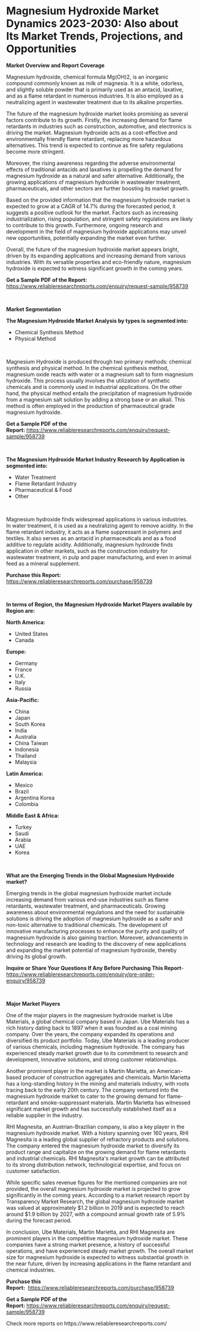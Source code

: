 <p><h1>Magnesium Hydroxide Market Dynamics 2023-2030: Also about Its Market Trends, Projections, and Opportunities</h1></p><p><strong>Market Overview and Report Coverage</strong></p>
<p><p>Magnesium hydroxide, chemical formula Mg(OH)2, is an inorganic compound commonly known as milk of magnesia. It is a white, odorless, and slightly soluble powder that is primarily used as an antacid, laxative, and as a flame retardant in numerous industries. It is also employed as a neutralizing agent in wastewater treatment due to its alkaline properties.</p><p>The future of the magnesium hydroxide market looks promising as several factors contribute to its growth. Firstly, the increasing demand for flame retardants in industries such as construction, automotive, and electronics is driving the market. Magnesium hydroxide acts as a cost-effective and environmentally friendly flame retardant, replacing more hazardous alternatives. This trend is expected to continue as fire safety regulations become more stringent.</p><p>Moreover, the rising awareness regarding the adverse environmental effects of traditional antacids and laxatives is propelling the demand for magnesium hydroxide as a natural and safer alternative. Additionally, the growing applications of magnesium hydroxide in wastewater treatment, pharmaceuticals, and other sectors are further boosting its market growth.</p><p>Based on the provided information that the magnesium hydroxide market is expected to grow at a CAGR of 14.7% during the forecasted period, it suggests a positive outlook for the market. Factors such as increasing industrialization, rising population, and stringent safety regulations are likely to contribute to this growth. Furthermore, ongoing research and development in the field of magnesium hydroxide applications may unveil new opportunities, potentially expanding the market even further.</p><p>Overall, the future of the magnesium hydroxide market appears bright, driven by its expanding applications and increasing demand from various industries. With its versatile properties and eco-friendly nature, magnesium hydroxide is expected to witness significant growth in the coming years.</p></p>
<p><strong>Get a Sample PDF of the Report:</strong> <a href="https://www.reliableresearchreports.com/enquiry/request-sample/958739">https://www.reliableresearchreports.com/enquiry/request-sample/958739</a></p>
<p>&nbsp;</p>
<p><strong>Market Segmentation</strong></p>
<p><strong>The Magnesium Hydroxide Market Analysis by types is segmented into:</strong></p>
<p><ul><li>Chemical Synthesis Method</li><li>Physical Method</li></ul></p>
<p>&nbsp;</p>
<p><p>Magnesium Hydroxide is produced through two primary methods: chemical synthesis and physical method. In the chemical synthesis method, magnesium oxide reacts with water or a magnesium salt to form magnesium hydroxide. This process usually involves the utilization of synthetic chemicals and is commonly used in industrial applications. On the other hand, the physical method entails the precipitation of magnesium hydroxide from a magnesium salt solution by adding a strong base or an alkali. This method is often employed in the production of pharmaceutical grade magnesium hydroxide.</p></p>
<p><strong>Get a Sample PDF of the Report:</strong>&nbsp;<a href="https://www.reliableresearchreports.com/enquiry/request-sample/958739">https://www.reliableresearchreports.com/enquiry/request-sample/958739</a></p>
<p>&nbsp;</p>
<p><strong>The Magnesium Hydroxide Market Industry Research by Application is segmented into:</strong></p>
<p><ul><li>Water Treatment</li><li>Flame Retardant Industry</li><li>Pharmaceutical & Food</li><li>Other</li></ul></p>
<p>&nbsp;</p>
<p><p>Magnesium hydroxide finds widespread applications in various industries. In water treatment, it is used as a neutralizing agent to remove acidity. In the flame retardant industry, it acts as a flame suppressant in polymers and textiles. It also serves as an antacid in pharmaceuticals and as a food additive to regulate acidity. Additionally, magnesium hydroxide finds application in other markets, such as the construction industry for wastewater treatment, in pulp and paper manufacturing, and even in animal feed as a mineral supplement.</p></p>
<p><strong>Purchase this Report:</strong>&nbsp; <a href="https://www.reliableresearchreports.com/purchase/958739">https://www.reliableresearchreports.com/purchase/958739</a></p>
<p>&nbsp;</p>
<p><strong>In terms of Region, the Magnesium Hydroxide Market Players available by Region are:</strong></p>
<p>
    <p> <strong> North America: </strong>
        <ul>
            <li>United States</li>
            <li>Canada</li>
        </ul>
        </p> 
    <p> <strong> Europe: </strong>
        <ul>
            <li>Germany</li>
            <li>France</li>
            <li>U.K.</li>
            <li>Italy</li>
            <li>Russia</li>
        </ul>
        </p> 
    <p> <strong> Asia-Pacific: </strong>
        <ul>
            <li>China</li>
            <li>Japan</li>
            <li>South Korea</li>
            <li>India</li>
            <li>Australia</li>
            <li>China Taiwan</li>
            <li>Indonesia</li>
            <li>Thailand</li>
            <li>Malaysia</li>
        </ul>
        </p> 
    <p> <strong> Latin America: </strong>
        <ul>
            <li>Mexico</li>
            <li>Brazil</li>
            <li>Argentina Korea</li>
            <li>Colombia</li>
        </ul>
        </p> 
    <p> <strong> Middle East & Africa: </strong>
        <ul>
            <li>Turkey</li>
            <li>Saudi</li>
            <li>Arabia</li>
            <li>UAE</li>
            <li>Korea</li>
        </ul>
    </p>
    </p>
<p>&nbsp;</p>
<p><strong>What are the Emerging Trends in the Global Magnesium Hydroxide market?</strong></p>
<p><p>Emerging trends in the global magnesium hydroxide market include increasing demand from various end-use industries such as flame retardants, wastewater treatment, and pharmaceuticals. Growing awareness about environmental regulations and the need for sustainable solutions is driving the adoption of magnesium hydroxide as a safer and non-toxic alternative to traditional chemicals. The development of innovative manufacturing processes to enhance the purity and quality of magnesium hydroxide is also gaining traction. Moreover, advancements in technology and research are leading to the discovery of new applications and expanding the market potential of magnesium hydroxide, thereby driving its global growth.</p></p>
<p><strong>Inquire or Share Your Questions If Any Before Purchasing This Report</strong>- <a href="https://www.reliableresearchreports.com/enquiry/pre-order-enquiry/958739">https://www.reliableresearchreports.com/enquiry/pre-order-enquiry/958739</a></p>
<p>&nbsp;</p>
<p><strong>Major Market Players</strong></p>
<p><p>One of the major players in the magnesium hydroxide market is Ube Materials, a global chemical company based in Japan. Ube Materials has a rich history dating back to 1897 when it was founded as a coal mining company. Over the years, the company expanded its operations and diversified its product portfolio. Today, Ube Materials is a leading producer of various chemicals, including magnesium hydroxide. The company has experienced steady market growth due to its commitment to research and development, innovative solutions, and strong customer relationships.</p><p>Another prominent player in the market is Martin Marietta, an American-based producer of construction aggregates and chemicals. Martin Marietta has a long-standing history in the mining and materials industry, with roots tracing back to the early 20th century. The company ventured into the magnesium hydroxide market to cater to the growing demand for flame-retardant and smoke-suppressant materials. Martin Marietta has witnessed significant market growth and has successfully established itself as a reliable supplier in the industry.</p><p>RHI Magnesita, an Austrian-Brazilian company, is also a key player in the magnesium hydroxide market. With a history spanning over 160 years, RHI Magnesita is a leading global supplier of refractory products and solutions. The company entered the magnesium hydroxide market to diversify its product range and capitalize on the growing demand for flame retardants and industrial chemicals. RHI Magnesita's market growth can be attributed to its strong distribution network, technological expertise, and focus on customer satisfaction.</p><p>While specific sales revenue figures for the mentioned companies are not provided, the overall magnesium hydroxide market is projected to grow significantly in the coming years. According to a market research report by Transparency Market Research, the global magnesium hydroxide market was valued at approximately $1.2 billion in 2019 and is expected to reach around $1.9 billion by 2027, with a compound annual growth rate of 5.9% during the forecast period.</p><p>In conclusion, Ube Materials, Martin Marietta, and RHI Magnesita are prominent players in the competitive magnesium hydroxide market. These companies have a strong market presence, a history of successful operations, and have experienced steady market growth. The overall market size for magnesium hydroxide is expected to witness substantial growth in the near future, driven by increasing applications in the flame retardant and chemical industries.</p></p>
<p><strong>Purchase this Report:</strong>&nbsp;&nbsp;<a href="https://www.reliableresearchreports.com/purchase/958739">https://www.reliableresearchreports.com/purchase/958739</a></p>
<p></p>
<p><strong>Get a Sample PDF of the Report:</strong>&nbsp;<a href="https://www.reliableresearchreports.com/enquiry/request-sample/958739">https://www.reliableresearchreports.com/enquiry/request-sample/958739</a></p>
<p>Check more reports on https://www.reliableresearchreports.com/</p>